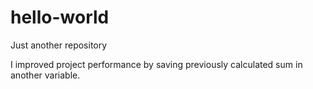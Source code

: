 # hello-world
Just another repository

I improved project performance by saving previously calculated sum in another variable.
